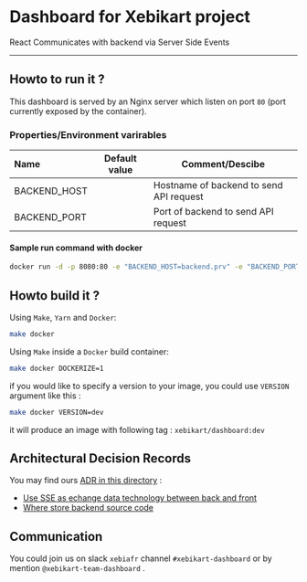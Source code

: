 # Dashboard for Xebikart project

React
Communicates with backend via Server Side Events

---

## Howto to run it ?

This dashboard is served by an Nginx server which listen on port `80` (port
currently exposed by the container).

### Properties/Environment varirables

| Name               | Default value | Comment/Descibe                        |
|:-------------------|---------------|----------------------------------------|
| BACKEND_HOST       |               | Hostname of backend to send API request|
| BACKEND_PORT       |               | Port of backend to send API request    |

#### Sample run command with docker
```bash
docker run -d -p 8080:80 -e "BACKEND_HOST=backend.prv" -e "BACKEND_PORT=8080" xebikart/dashboard:dev
```

## Howto build it ?

Using `Make`, `Yarn` and `Docker`:

```bash
make docker
```

Using `Make` inside a `Docker` build container:

```bash
make docker DOCKERIZE=1
```

if you would like to specify a version to your image, you could use `VERSION`
argument like this :

```bash
make docker VERSION=dev
```

it will produce an image with following tag : `xebikart/dashboard:dev`

## Architectural Decision Records

You may find ours [ADR in this directory](doc/adr) :

* [Use SSE as echange data technology between back and front](doc/adr/001-use-SSE-as-exchange-data-technology-between-back-and-front.md)
* [Where store backend source code](doc/adr/002-where-store-code-of-backend.md)


## Communication

You could join us on slack `xebiafr` channel `#xebikart-dashboard` or by mention `@xebikart-team-dashboard` .
